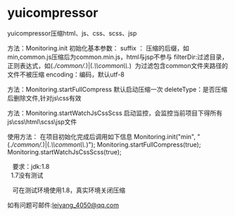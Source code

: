 # yuicompressor
yuicompressor压缩html、js、css、scss、jsp

方法：Monitoring.init 
初始化基本参数：
suffix ： 压缩的后缀，如min,common.js压缩后为common.min.js，html与jsp不参与
filterDir:过滤目录，正则表达式，如(.*/common/.*)|(.*\\\\common\\\\.*)  为过滤包含common文件夹路径的文件不被压缩
encoding：编码，默认utf-8

方法：Monitoring.startFullCompress
默认启动压缩一次
deleteType：是否压缩后删除文件,针对js\css有效

方法：Monitoring.startWatchJsCssScss
启动监控，会监控当前项目下得所有js\css\html\scss\jsp文件

使用方法：
在项目初始化完成后调用如下信息
Monitoring.init("min", "(.*/common/.*)|(.*\\\\common\\\\.*)");
		Monitoring.startFullCompress(true);
		Monitoring.startWatchJsCssScss(true);
    
    要求：jdk:1.8  
    1.7没有测试
    
    可在测试环境使用1.8，真实环境关闭压缩

如有问题可邮件:leiyang_4050@qq.com
